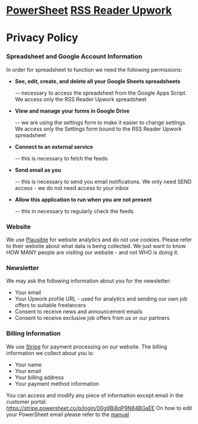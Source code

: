 # [PowerSheet](https://powersheet.co/) [RSS Reader Upwork](https://powersheet.co/rss-reader-upwork/)

# Privacy Policy

### Spreadsheet and Google Account Information

In order for spreadsheet to function we need the following permissions:

* **See, edit, create, and delete all your Google Sheets spreadsheets**

  -- necessary to access the spreadsheet from the Google Apps Script. We access only the RSS Reader Upwork spreadsheet
  
* **View and manage your forms in Google Drive**

  -- we are using the settings form to make it easier to change settings. We access only the Settings form bound to the RSS Reader Upwork spreadsheet
  
* **Connect to an external service**

  -- this is necessary to fetch the feeds
  
* **Send email as you**

  -- this is necessary to send you email notifications. We only need SEND access - we do not need access to your inbox
  
* **Allow this application to run when you are not present**

  -- this in necessary to regularly check the feeds






### Website

We use [Plausible](https://plausible.io/) for website analytics and do not use cookies. Please refer to their website about what data is being collected.
We just want to know HOW MANY people are visiting our website - and not WHO is doing it.

### Newsletter

We may ask the following information about you for the newsletter:

* Your email
* Your Upwork profile URL - used for analytics and sending our own job offers to suitable freelancers
* Consent to receive news and announcement emails
* Consent to receive exclusive job offers from us or our partners

### Billing Information

We use [Stripe](https://stripe.com) for payment processing on our website. The billing information we collect about you is:

* Your name
* Your email
* Your billing address
* Your payment method information

You can access and modify any piece of information except email in the customer portal: https://stripe.powersheet.co/p/login/00g9Bi8qP9N84BGaEE
On how to edit your PowerSheet email please refer to the [manual](https://powersheet.co/rss-reader-upwork/manual#i-want-to-change-the-email-i-am-sending-from)
